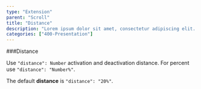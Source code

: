 ```yaml
---
type: "Extension"
parent: "Scroll"
title: "Distance"
description: "Lorem ipsum dolor sit amet, consectetur adipiscing elit. Nunc tempus laoreet leo sit amet iaculis."
categories: ["400-Presentation"]
---
```


###Distance

Use `"distance": Number` activation and deactivation distance. For percent use `"distance": "Number%"`.

The default **distance** is `"distance": "20%"`.

<demo>
  <div class="demo_item" data-iframe="iframe/demos/scroll/distance">
  </div>
</demo>
